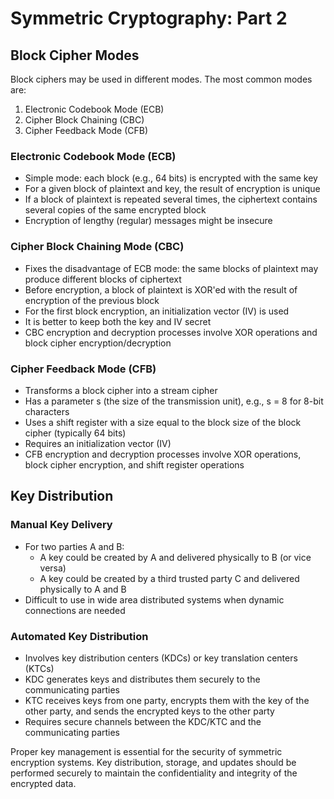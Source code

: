 # Symmetric Cryptography: Part 2

## Block Cipher Modes
Block ciphers may be used in different modes. The most common modes are:
1. Electronic Codebook Mode (ECB)
2. Cipher Block Chaining (CBC)
3. Cipher Feedback Mode (CFB)

### Electronic Codebook Mode (ECB)
- Simple mode: each block (e.g., 64 bits) is encrypted with the same key
- For a given block of plaintext and key, the result of encryption is unique
- If a block of plaintext is repeated several times, the ciphertext contains several copies of the same encrypted block
- Encryption of lengthy (regular) messages might be insecure

### Cipher Block Chaining Mode (CBC)
- Fixes the disadvantage of ECB mode: the same blocks of plaintext may produce different blocks of ciphertext
- Before encryption, a block of plaintext is XOR'ed with the result of encryption of the previous block
- For the first block encryption, an initialization vector (IV) is used
- It is better to keep both the key and IV secret
- CBC encryption and decryption processes involve XOR operations and block cipher encryption/decryption

### Cipher Feedback Mode (CFB)
- Transforms a block cipher into a stream cipher
- Has a parameter s (the size of the transmission unit), e.g., s = 8 for 8-bit characters
- Uses a shift register with a size equal to the block size of the block cipher (typically 64 bits)
- Requires an initialization vector (IV)
- CFB encryption and decryption processes involve XOR operations, block cipher encryption, and shift register operations

## Key Distribution

### Manual Key Delivery
- For two parties A and B:
  - A key could be created by A and delivered physically to B (or vice versa)
  - A key could be created by a third trusted party C and delivered physically to A and B
- Difficult to use in wide area distributed systems when dynamic connections are needed

### Automated Key Distribution
- Involves key distribution centers (KDCs) or key translation centers (KTCs)
- KDC generates keys and distributes them securely to the communicating parties
- KTC receives keys from one party, encrypts them with the key of the other party, and sends the encrypted keys to the other party
- Requires secure channels between the KDC/KTC and the communicating parties

Proper key management is essential for the security of symmetric encryption systems. Key distribution, storage, and updates should be performed securely to maintain the confidentiality and integrity of the encrypted data.